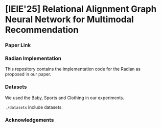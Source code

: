 # [IEIE'25] Relational Alignment Graph Neural Network for Multimodal Recommendation

### Paper Link


### Radian Implementation
This repository contains the implementation code for the Radian as proposed in our paper.

### Datasets
We used the Baby, Sports and Clothing in our experiments. 

```./datasets``` include datasets.

### Acknowledgements
